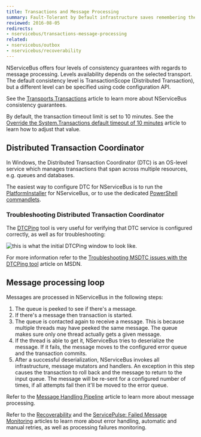 ```yaml
---
title: Transactions and Message Processing
summary: Fault-Tolerant by Default infrastructure saves remembering the configuration of threading and state management elements.
reviewed: 2016-08-05
redirects:
- nservicebus/transactions-message-processing
related:
- nservicebus/outbox
- nservicebus/recoverability
---
```


NServiceBus offers four levels of consistency guarantees with regards to message processing. Levels availability depends on the selected transport. The default consistency level is TransactionScope (Distributed Transaction), but a different level can be specified using code configuration API. 

See the [Transports Transactions](/nservicebus/transports/transactions.md) article to learn more about NServiceBus consistency guarantees.

By default, the transaction timeout limit is set to 10 minutes. See the [Override the System.Transactions default timeout of 10 minutes](https://blogs.msdn.microsoft.com/ajit/2008/06/18/override-the-system-transactions-default-timeout-of-10-minutes-in-the-code/) article to learn how to adjust that value.


## Distributed Transaction Coordinator

In Windows, the Distributed Transaction Coordinator (DTC) is an OS-level service which manages transactions that span across multiple resources, e.g. queues and databases.

The easiest way to configure DTC for NServiceBus is to run the [PlatformInstaller](/platform/installer/) for NServiceBus, or to use the dedicated [PowerShell commandlets](/nservicebus/operations/management-using-powershell.md).


### Troubleshooting Distributed Transaction Coordinator

The [DTCPing](https://www.microsoft.com/en-us/download/details.aspx?id=2868) tool is very useful for verifying that DTC service is configured correctly, as well as for troubleshooting:

![this is what the initial DTCPing window to look like.](dtcping.png "this is what the initial DTCPing window to look like.")

For more information refer to the [Troubleshooting MSDTC issues with the DTCPing tool](https://blogs.msdn.microsoft.com/puneetgupta/2008/11/12/troubleshooting-msdtc-issues-with-the-dtcping-tool/) article on MSDN.


## Message processing loop

Messages are processed in NServiceBus in the following steps:

 1. The queue is peeked to see if there's a message.
 1. If there's a message then transaction is started.
 1. The queue is contacted again to receive a message. This is because multiple threads may have peeked the same message. The queue makes sure only one thread actually gets a given message.
 1. If the thread is able to get it, NServiceBus tries to deserialize the message. If it fails, the message moves to the configured error queue and the transaction commits.
 1. After a successful deserialization, NServiceBus invokes all infrastructure, message mutators and handlers. An exception in this step causes the transaction to roll back and the message to return to the input queue. The message will be re-sent for a configured number of times, if all attempts fail then it'll be moved to the error queue.

Refer to the [Message Handling Pipeline](/nservicebus/pipeline/) article to learn more about message processing.

Refer to the [Recoverability](/nservicebus/recoverability/) and the [ServicePulse: Failed Message Monitoring](/servicepulse/intro-failed-messages.md) articles to learn more about error handling, automatic and manual retries, as well as processing failures monitoring.